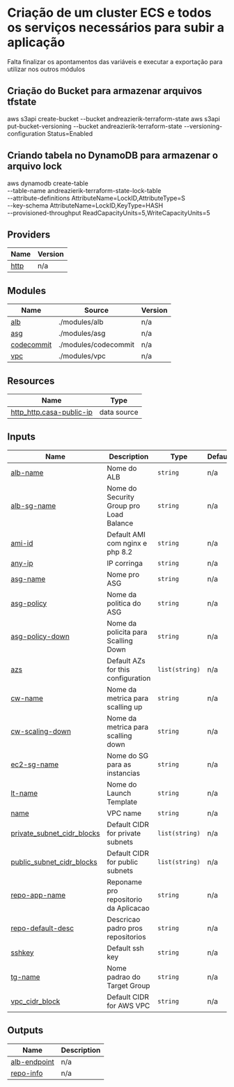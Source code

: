 # Criação de um cluster ECS e todos os serviços necessários para subir a aplicação

Falta finalizar os apontamentos das variáveis e executar a exportação para utilizar nos outros módulos

## Criação do Bucket para armazenar arquivos tfstate
aws s3api create-bucket --bucket andreazierik-terraform-state
aws s3api put-bucket-versioning --bucket andreazierik-terraform-state --versioning-configuration Status=Enabled

## Criando tabela no DynamoDB para armazenar o arquivo lock
aws dynamodb create-table \
--table-name andreazierik-terraform-state-lock-table \
--attribute-definitions AttributeName=LockID,AttributeType=S \
--key-schema AttributeName=LockID,KeyType=HASH \
--provisioned-throughput ReadCapacityUnits=5,WriteCapacityUnits=5
<!-- BEGIN_TF_DOCS -->


## Providers

| Name | Version |
|------|---------|
| <a name="provider_http"></a> [http](#provider\_http) | n/a |

## Modules

| Name | Source | Version |
|------|--------|---------|
| <a name="module_alb"></a> [alb](#module\_alb) | ./modules/alb | n/a |
| <a name="module_asg"></a> [asg](#module\_asg) | ./modules/asg | n/a |
| <a name="module_codecommit"></a> [codecommit](#module\_codecommit) | ./modules/codecommit | n/a |
| <a name="module_vpc"></a> [vpc](#module\_vpc) | ./modules/vpc | n/a |

## Resources

| Name | Type |
|------|------|
| [http_http.casa-public-ip](https://registry.terraform.io/providers/hashicorp/http/latest/docs/data-sources/http) | data source |

## Inputs

| Name | Description | Type | Default | Required |
|------|-------------|------|---------|:--------:|
| <a name="input_alb-name"></a> [alb-name](#input\_alb-name) | Nome do ALB | `string` | n/a | yes |
| <a name="input_alb-sg-name"></a> [alb-sg-name](#input\_alb-sg-name) | Nome do Security Group pro Load Balance | `string` | n/a | yes |
| <a name="input_ami-id"></a> [ami-id](#input\_ami-id) | Default AMI com nginx e php 8.2 | `string` | n/a | yes |
| <a name="input_any-ip"></a> [any-ip](#input\_any-ip) | IP corringa | `string` | n/a | yes |
| <a name="input_asg-name"></a> [asg-name](#input\_asg-name) | Nome pro ASG | `string` | n/a | yes |
| <a name="input_asg-policy"></a> [asg-policy](#input\_asg-policy) | Nome da politica do ASG | `string` | n/a | yes |
| <a name="input_asg-policy-down"></a> [asg-policy-down](#input\_asg-policy-down) | Nome da policita para Scalling Down | `string` | n/a | yes |
| <a name="input_azs"></a> [azs](#input\_azs) | Default AZs for this configuration | `list(string)` | n/a | yes |
| <a name="input_cw-name"></a> [cw-name](#input\_cw-name) | Nome da metrica para scalling up | `string` | n/a | yes |
| <a name="input_cw-scaling-down"></a> [cw-scaling-down](#input\_cw-scaling-down) | Nome da metrica para scalling down | `string` | n/a | yes |
| <a name="input_ec2-sg-name"></a> [ec2-sg-name](#input\_ec2-sg-name) | Nome do SG para as instancias | `string` | n/a | yes |
| <a name="input_lt-name"></a> [lt-name](#input\_lt-name) | Nome do Launch Template | `string` | n/a | yes |
| <a name="input_name"></a> [name](#input\_name) | VPC name | `string` | n/a | yes |
| <a name="input_private_subnet_cidr_blocks"></a> [private\_subnet\_cidr\_blocks](#input\_private\_subnet\_cidr\_blocks) | Default CIDR for private subnets | `list(string)` | n/a | yes |
| <a name="input_public_subnet_cidr_blocks"></a> [public\_subnet\_cidr\_blocks](#input\_public\_subnet\_cidr\_blocks) | Default CIDR for public subnets | `list(string)` | n/a | yes |
| <a name="input_repo-app-name"></a> [repo-app-name](#input\_repo-app-name) | Reponame pro repositorio da Aplicacao | `string` | n/a | yes |
| <a name="input_repo-default-desc"></a> [repo-default-desc](#input\_repo-default-desc) | Descricao padro pros repositorios | `string` | n/a | yes |
| <a name="input_sshkey"></a> [sshkey](#input\_sshkey) | Default ssh key | `string` | n/a | yes |
| <a name="input_tg-name"></a> [tg-name](#input\_tg-name) | Nome padrao do Target Group | `string` | n/a | yes |
| <a name="input_vpc_cidr_block"></a> [vpc\_cidr\_block](#input\_vpc\_cidr\_block) | Default CIDR for AWS VPC | `string` | n/a | yes |

## Outputs

| Name | Description |
|------|-------------|
| <a name="output_alb-endpoint"></a> [alb-endpoint](#output\_alb-endpoint) | n/a |
| <a name="output_repo-info"></a> [repo-info](#output\_repo-info) | n/a |
<!-- END_TF_DOCS -->